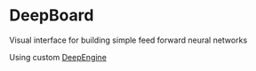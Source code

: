 # DeepBoard
Visual interface for building simple feed forward neural networks

Using custom [DeepEngine](https://github.com/mlejva/DeepEngine)
